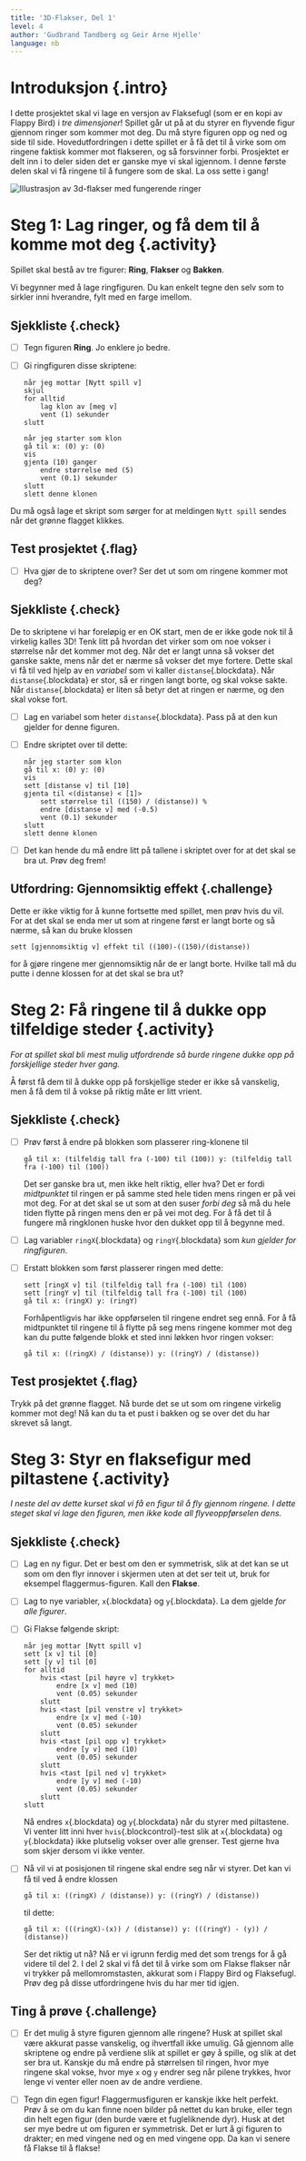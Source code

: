 ```yaml
---
title: '3D-Flakser, Del 1'
level: 4
author: 'Gudbrand Tandberg og Geir Arne Hjelle'
language: nb
---
```



# Introduksjon {.intro}

I dette prosjektet skal vi lage en versjon av Flaksefugl (som er en kopi av
Flappy Bird) i *tre dimensjoner*! Spillet går ut på at du styrer en flyvende
figur gjennom ringer som kommer mot deg. Du må styre figuren opp og ned og side
til side. Hovedutfordringen i dette spillet er å få det til å virke som om
ringene faktisk kommer mot flakseren, og så forsvinner forbi. Prosjektet er delt
inn i to deler siden det er ganske mye vi skal igjennom. I denne første delen
skal vi få ringene til å fungere som de skal. La oss sette i gang!

![Illustrasjon av 3d-flakser med fungerende ringer](3d_flakser.png)


# Steg 1: Lag ringer, og få dem til å komme mot deg {.activity}

Spillet skal bestå av tre figurer: __Ring__, __Flakser__ og __Bakken__.

Vi begynner med å lage ringfiguren. Du kan enkelt tegne den selv som to sirkler
inni hverandre, fylt med en farge imellom.

## Sjekkliste {.check}

- [ ] Tegn figuren __Ring__. Jo enklere jo bedre.

- [ ] Gi ringfiguren disse skriptene:

  ```blocks
  når jeg mottar [Nytt spill v]
  skjul
  for alltid
      lag klon av [meg v]
      vent (1) sekunder
  slutt

  når jeg starter som klon
  gå til x: (0) y: (0)
  vis
  gjenta (10) ganger
      endre størrelse med (5)
      vent (0.1) sekunder
  slutt
  slett denne klonen
  ```

Du må også lage et skript som sørger for at meldingen `Nytt spill` sendes når
det grønne flagget klikkes.

## Test prosjektet {.flag}

- [ ] Hva gjør de to skriptene over? Ser det ut som om ringene kommer mot deg?

## Sjekkliste {.check}

De to skriptene vi har foreløpig er en OK start, men de er ikke gode nok til å
virkelig kalles 3D! Tenk litt på hvordan det virker som om noe vokser i
størrelse når det kommer mot deg. Når det er langt unna så vokser det ganske
sakte, mens når det er nærme så vokser det mye fortere. Dette skal vi få til ved
hjelp av en *variabel* som vi kaller `distanse`{.blockdata}. Når
`distanse`{.blockdata} er stor, så er ringen langt borte, og skal vokse sakte.
Når `distanse`{.blockdata} er liten så betyr det at ringen er nærme, og den skal
vokse fort.

- [ ] Lag en variabel som heter `distanse`{.blockdata}. Pass på at den kun
  gjelder for denne figuren.

- [ ] Endre skriptet over til dette:

  ```blocks
  når jeg starter som klon
  gå til x: (0) y: (0)
  vis
  sett [distanse v] til [10]
  gjenta til <(distanse) < [1]>
      sett størrelse til ((150) / (distanse)) %
      endre [distanse v] med (-0.5)
      vent (0.1) sekunder
  slutt
  slett denne klonen
  ```

- [ ] Det kan hende du må endre litt på tallene i skriptet over for at det skal
  se bra ut. Prøv deg frem!

## Utfordring: Gjennomsiktig effekt {.challenge}

Dette er ikke viktig for å kunne fortsette med spillet, men prøv hvis du vil.
For at det skal se enda mer ut som at ringene først er langt borte og så nærme,
så kan du bruke klossen

```blocks
sett [gjennomsiktig v] effekt til ((100)-((150)/(distanse))
```

for å gjøre ringene mer gjennomsiktig når de er langt borte. Hvilke tall må du
putte i denne klossen for at det skal se bra ut?


# Steg 2: Få ringene til å dukke opp tilfeldige steder {.activity}

*For at spillet skal bli mest mulig utfordrende så burde ringene dukke opp på
 forskjellige steder hver gang.*

Å først få dem til å dukke opp på forskjellige steder er ikke så vanskelig, men
å få dem til å vokse på riktig måte er litt vrient.

## Sjekkliste {.check}

- [ ] Prøv først å endre på blokken som plasserer ring-klonene til

  ```blocks
  gå til x: (tilfeldig tall fra (-100) til (100)) y: (tilfeldig tall fra (-100) til (100))
  ```

  Det ser ganske bra ut, men ikke helt riktig, eller hva? Det er fordi
  *midtpunktet* til ringen er på samme sted hele tiden mens ringen er på vei mot
  deg. For at det skal se ut som at den suser *forbi deg* så må du hele tiden
  flytte på ringen mens den er på vei mot deg. For å få det til å fungere må
  ringklonen huske hvor den dukket opp til å begynne med.

- [ ] Lag variabler `ringX`{.blockdata} og `ringY`{.blockdata} som *kun gjelder
  for ringfiguren*.

- [ ] Erstatt blokken som først plasserer ringen med dette:

  ```blocks
  sett [ringX v] til (tilfeldig tall fra (-100) til (100)
  sett [ringY v] til (tilfeldig tall fra (-100) til (100)
  gå til x: (ringX) y: (ringY)
  ```

  Forhåpentligvis har ikke oppførselen til ringene endret seg ennå. For å få
  midtpunktet til ringene til å flytte på seg mens ringene kommer mot deg kan du
  putte følgende blokk et sted inni løkken hvor ringen vokser:

  ```blocks
  gå til x: ((ringX) / (distanse)) y: ((ringY) / (distanse))
  ```

## Test prosjektet {.flag}

Trykk på det grønne flagget. Nå burde det se ut som om ringene virkelig kommer
mot deg! Nå kan du ta et pust i bakken og se over det du har skrevet så langt.


# Steg 3: Styr en flaksefigur med piltastene {.activity}

*I neste del av dette kurset skal vi få en figur til å fly gjennom ringene. I
 dette steget skal vi lage den figuren, men ikke kode all flyveoppførselen
 dens.*

## Sjekkliste {.check}

- [ ] Lag en ny figur. Det er best om den er symmetrisk, slik at det kan se ut
  som om den flyr innover i skjermen uten at det ser teit ut, bruk for eksempel
  flaggermus-figuren. Kall den __Flakse__.

- [ ] Lag to nye variabler, `x`{.blockdata} og `y`{.blockdata}. La dem gjelde
  *for alle figurer*.

- [ ] Gi Flakse følgende skript:

  ```blocks
  når jeg mottar [Nytt spill v]
  sett [x v] til [0]
  sett [y v] til [0]
  for alltid
      hvis <tast [pil høyre v] trykket>
          endre [x v] med (10)
          vent (0.05) sekunder
      slutt
      hvis <tast [pil venstre v] trykket>
          endre [x v] med (-10)
          vent (0.05) sekunder
      slutt
      hvis <tast [pil opp v] trykket>
          endre [y v] med (10)
          vent (0.05) sekunder
      slutt
      hvis <tast [pil ned v] trykket>
          endre [y v] med (-10)
          vent (0.05) sekunder
      slutt
  slutt
  ```

  Nå endres `x`{.blockdata} og `y`{.blockdata} når du styrer med piltastene. Vi
  venter litt inni hver `hvis`{.blockcontrol}-test slik at `x`{.blockdata} og
  `y`{.blockdata} ikke plutselig vokser over alle grenser. Test gjerne hva som
  skjer dersom vi ikke venter.

- [ ] Nå vil vi at posisjonen til ringene skal endre seg når vi styrer. Det kan
  vi få til ved å endre klossen

  ```blocks
  gå til x: ((ringX) / (distanse)) y: ((ringY) / (distanse))
  ```

  til dette:

  ```blocks
  gå til x: (((ringX)-(x)) / (distanse)) y: (((ringY) - (y)) / (distanse))
  ```

  Ser det riktig ut nå? Nå er vi igrunn ferdig med det som trengs for å gå
  videre til del 2. I del 2 skal vi få det til å virke som om Flakse flakser når
  vi trykker på mellomromstasten, akkurat som i Flappy Bird og Flaksefugl. Prøv
  deg på disse utfordringene hvis du har mer tid igjen.

## Ting å prøve {.challenge}

- [ ] Er det mulig å styre figuren gjennom alle ringene? Husk at spillet skal
  være akkurat passe vanskelig, og ihvertfall ikke umulig. Gå gjennom alle
  skriptene og endre på verdiene slik at spillet er gøy å spille, og slik at det
  ser bra ut. Kanskje du må endre på størrelsen til ringen, hvor mye ringene
  skal vokse, hvor mye `x` og `y` endrer seg når pilene trykkes, hvor lenge vi
  venter eller noen av de andre verdiene.

- [ ] Tegn din egen figur! Flaggermusfiguren er kanskje ikke helt perfekt. Prøv
  å se om du kan finne noen bilder på nettet du kan bruke, eller tegn din helt
  egen figur (den burde være et fugleliknende dyr). Husk at det ser mye bedre ut
  om figuren er symmetrisk. Det er lurt å gi figuren to drakter; en med vingene
  ned og en med vingene opp. Da kan vi senere få Flakse til å flakse!

